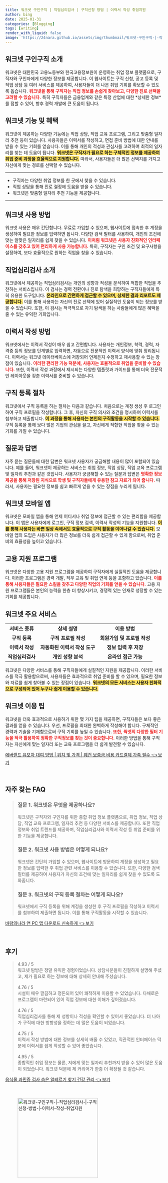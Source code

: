 ```yaml
---
title: 워크넷 구인구직 | 직업심리검사 | 구직신청 방법 | 이력서 작성 취업지원
author: bing
date: 2025-01-31
categories: [Blogging]
tags: [writing]
render_with_liquid: false
image: 'https://24nara.github.io/assets/img/thumbnail/워크넷-구인구직-|-직업심리검사-|-구직신청-방법-|-이력서-작성-취업지원.webp'
---
```



<h2 id='워크넷_구인구직_소개'>워크넷 구인구직 소개</h2>

<p>워크넷은 대한민국 고용노동부와 한국고용정보원이 운영하는 취업 정보 플랫폼으로, 구직자와 구인자에게 다양한 정보를 제공합니다. 이 웹사이트는 구직 신청, 공고 등록 및 직업 상담 등 여러 서비스를 제공하여, 사용자들이 더 나은 취업 기회를 확보할 수 있도록 돕습니다. <b><span style="color: #ee2323;">워크넷을 통해 구직자는 직업 정보를 손쉽게 찾아보고, 다양한 진로 선택을 고려할 수 있습니다.</span></b> 특히 구직자들은 금융업계와 같은 특정 산업에 대한 *상세한 정보*를 접할 수 있어, 향후 경력 개발에 큰 도움이 됩니다.</p>

<h2 id='워크넷_기능_및_혜택'>워크넷 기능 및 혜택</h2>

<p>워크넷이 제공하는 다양한 기능에는 직업 상담, 직업 교육 프로그램, 그리고 맞춤형 일자리 추천 등이 있습니다. 사용자들은 이력서를 작성하고, 면접 준비 방법에 대한 안내를 받을 수 있는 기회를 얻습니다. 이를 통해 개인의 적성과 관심사를 고려하여 최적의 일자리를 찾는 데 도움이 됩니다. <b><span style="background-color: #ffe066;">워크넷은 구직자가 필요로 하는 구체적인 정보를 제공하여 취업 준비 과정을 효율적으로 지원합니다.</span></b> 따라서, 사용자들은 더 많은 선택지를 가지고 자신에게 맞는 경로를 선택할 수 있습니다.</p>

<hr />

<ul>
    <li>구직자는 다양한 취업 정보를 한 곳에서 찾을 수 있습니다.</li>
    <li>직업 상담을 통해 진로 결정에 도움을 받을 수 있습니다.</li>
    <li>워크넷은 맞춤형 일자리 추천 기능을 제공합니다.</li>
</ul>

<hr />

<h2 id='워크넷_사용방법'>워크넷 사용 방법</h2>

<p>워크넷 사용은 매우 간단합니다. 무료로 가입할 수 있으며, 웹사이트에 접속한 후 계정을 생성하여 필요한 정보를 입력하면 됩니다. 다양한 검색 필터를 사용하여, 개인의 조건에 맞는 알맞은 일자리를 쉽게 찾을 수 있습니다. <b><span style="color: #ee2323;">이처럼 워크넷은 사용자 친화적인 인터페이스를 갖추고 있어 편리하게 사용 가능합니다.</span></b> 특히, 구직자는 구인 조건 및 요구사항을 설정하여, 보다 효율적으로 원하는 직업을 찾을 수 있습니다.</p>

<h2 id='직업심리검사_소개'>직업심리검사 소개</h2>

<p>워크넷에서 제공하는 직업심리검사는 개인의 성향과 적성을 분석하여 적합한 직업을 추천하는 서비스입니다. 이 검사는 경력 전환이나 진로 탐색을 희망하는 구직자들에게 특히 유용한 도구입니다. <b><span style="background-color: #ffe066;">온라인으로 간편하게 접근할 수 있으며, 상세한 결과 리포트도 제공합니다.</span></b> 이를 통해 사용자는 자신의 진로 선택에 있어 실질적인 도움이 되는 정보를 받을 수 있습니다. 또한, 이 검사는 적극적으로 자기 탐색을 하는 사람들에게 많은 혜택을 줄 수 있는 유익한 기회입니다.</p>

<h2 id='이력서_작성_방법'>이력서 작성 방법</h2>

<p>워크넷에서는 이력서 작성이 매우 쉽고 간편합니다. 사용자는 개인정보, 학력, 경력, 자격증 등의 정보를 단계별로 입력하면, 자동으로 전문적인 이력서 양식에 맞춰 정리됩니다. 이력서는 워크넷 데이터베이스에 저장되어 언제든지 수정하고 재사용할 수 있는 장점이 있습니다. <b><span style="color: #ee2323;">이러한 편리한 기능 덕분에, 사용자는 효율적으로 취업을 준비할 수 있습니다.</span></b> 또한, 이력서 작성 과정에서 제시되는 다양한 템플릿과 가이드를 통해 더욱 전문적인 레이아웃을 갖춘 이력서를 준비할 수 있습니다.</p>

<h2 id='구직등록_절차'>구직 등록 절차</h2>

<p>워크넷에서 구직 등록을 하는 절차는 다음과 같습니다. 처음으로는 계정 생성 후 로그인하여 구직 프로필을 작성합니다. 그 후, 자신의 구직 의사와 조건을 명시하여 이력서를 첨부하고 제출합니다. <b><span style="background-color: #ffe066;">이 과정을 통해 사용자는 본인의 구직활동을 시작할 수 있습니다.</span></b> 구직 등록을 통해 보다 많은 기업의 관심을 끌고, 자신에게 적합한 직업을 찾을 수 있는 기회를 가질 수 있습니다.</p>

<h2 id='질문과_답변'>질문과 답변</h2>

<p>자주 묻는 질문들에 대한 답변은 워크넷 사용자가 궁금해할 내용이 많이 포함되어 있습니다. 예를 들어, 워크넷이 제공하는 서비스는 취업 정보, 직업 상담, 직업 교육 프로그램 및 일자리 추천과 같은 것입니다. 사용자가 궁금해할 수 있는 질문과 답변은 <b><span style="color: #ee2323;">명확한 정보 제공을 통해 저장된 지식으로 학생 및 구직자들에게 유용한 참고 자료가 되어 줍니다.</span></b> 따라서, 사용자는 필요한 정보를 쉽고 빠르게 얻을 수 있는 장점을 누리게 됩니다.</p>

<h2 id='워크넷_모바일_앱'>워크넷 모바일 앱</h2>

<p>워크넷은 모바일 앱을 통해 언제 어디서나 취업 정보에 접근할 수 있는 편리함을 제공합니다. 이 앱은 사용자에게 로그인, 구직 정보 검색, 이력서 작성의 기능을 지원합니다. <b><span style="background-color: #ffe066;">이를 통해 사용자는 바쁜 일상 속에서도 효율적으로 구직 활동을 이어나갈 수 있습니다.</span></b> 모바일 앱의 도입은 사용자가 더 많은 정보를 더욱 쉽게 접근할 수 있게 함으로써, 취업 준비의 효율성을 높이고 있습니다.</p>

<h2 id='고용_지원_프로그램'>고용 지원 프로그램</h2>

<p>워크넷은 다양한 고용 지원 프로그램을 제공하여 구직자에게 실질적인 도움을 제공합니다. 이러한 프로그램은 경력 개발, 직무 교육 및 취업 연계 등을 포함하고 있습니다. <b><span style="color: #ee2323;">이를 통해 사용자들은 필요한 스킬을 갖추고 다양한 직업의 기회를 얻을 수 있습니다.</span></b> 고용 지원 프로그램들은 본인의 능력을 한층 더 향상시키고, 경쟁력 있는 인재로 성장할 수 있는 기회를 제공합니다.</p>

<h2 id='워크넷_주요_서비스'>워크넷 주요 서비스</h2>

<table>
    <tr>
        <td style="text-align: center; height: 17px;"><b>서비스 종류</b></td>
        <td style="text-align: center; height: 17px;"><b>상세 설명</b></td>
        <td style="text-align: center; height: 17px;"><b>이용 방법</b></td>
    </tr>
    <tr>
        <td style="text-align: center; height: 17px;"><b>구직 등록</b></td>
        <td style="text-align: center; height: 17px;"><b>구직 프로필 작성</b></td>
        <td style="text-align: center; height: 17px;"><b>회원가입 및 프로필 작성</b></td>
    </tr>
    <tr>
        <td style="text-align: center; height: 17px;"><b>이력서 작성</b></td>
        <td style="text-align: center; height: 17px;"><b>자동화된 이력서 작성 도구</b></td>
        <td style="text-align: center; height: 17px;"><b>정보 입력 후 저장</b></td>
    </tr>
    <tr>
        <td style="text-align: center; height: 17px;"><b>직업심리검사</b></td>
        <td style="text-align: center; height: 17px;"><b>개인 성향 분석</b></td>
        <td style="text-align: center; height: 17px;"><b>온라인 접근 가능</b></td>
    </tr>
</table>

<p>워크넷은 다양한 서비스를 통해 구직자들에게 실질적인 지원을 제공합니다. 이러한 서비스를 적극 활용함으로써, 사용자들은 효과적으로 취업 준비를 할 수 있으며, 필요한 정보와 자료를 쉽게 찾아볼 수 있는 장점이 있습니다. <b><span style="background-color: #ffe066;">워크넷의 모든 서비스는 사용자 친화적으로 구성되어 있어 누구나 쉽게 이용할 수 있습니다.</span></b></p>

<h2 id='워크넷_이용_팁'>워크넷 이용 팁</h2>

<p>워크넷을 더욱 효과적으로 사용하기 위한 몇 가지 팁을 제공하면, 구직자들은 보다 좋은 결과를 얻을 수 있습니다. 우선, 프로필을 최대한 완벽하게 작성해야 합니다. 구체적인 경력과 기술을 기재함으로써 구직 기회를 높일 수 있습니다. <b><span style="color: #ee2323;">또한, 웍넷의 다양한 필터 기능을 적극 활용하여 정확한 구직정보를 찾는 것이 중요합니다.</span></b> 이러한 방법을 통해 구직자는 자신에게 맞는 일자리 또는 교육 프로그램을 더 쉽게 발견할 수 있습니다.</p>


<p><a class="click-button" title="에버랜드 유모차 대여 방법 | 위치 및 가격 | 웨건 보증금 비용 카드결제 가족 필수" href="https://24nara.github.io/posts/%EC%97%90%EB%B2%84%EB%9E%9C%EB%93%9C-%EC%9C%A0%EB%AA%A8%EC%B0%A8-%EB%8C%80%EC%97%AC-%EB%B0%A9%EB%B2%95-%EC%9C%84%EC%B9%98-%EB%B0%8F-%EA%B0%80%EA%B2%A9-%EC%9B%A8%EA%B1%B4-%EB%B3%B4%EC%A6%9D%EA%B8%88-%EB%B9%84%EC%9A%A9-%EC%B9%B4%EB%93%9C%EA%B2%B0%EC%A0%9C-%EA%B0%80%EC%A1%B1-%ED%95%84%EC%88%98/" rel="dofollow">에버랜드 유모차 대여 방법 | 위치 및 가격 | 웨건 보증금 비용 카드결제 가족 필수 👈 보기</a></p><br>
<h2 id='자주_찾는_FAQ'>자주 찾는 FAQ</h2>
<div itemscope="" itemtype="https://schema.org/FAQPage"> 
<blockquote> 
<div itemscope="" itemprop="mainEntity" itemtype="https://schema.org/Question"> 
<h3 itemprop="name">질문 1. 워크넷은 무엇을 제공하나요?</h3> 
<div itemscope="" itemprop="acceptedAnswer" itemtype="https://schema.org/Answer"> 
<span itemprop="text"> 
<p>워크넷은 구직자와 구인자를 위한 종합 취업 정보 플랫폼으로, 취업 정보, 직업 상담, 직업 교육 프로그램, 일자리 추천 등 다양한 서비스를 제공합니다. 또한 직업 정보와 취업 트렌드를 제공하며, 직업심리검사와 이력서 작성 등 취업 준비를 위한 기능을 제공합니다.</p> 
</span> 
</div> 
</div> 

<div itemscope="" itemprop="mainEntity" itemtype="https://schema.org/Question"> 
<h3 itemprop="name">질문 2. 워크넷 사용 방법은 어떻게 되나요?</h3> 
<div itemscope="" itemprop="acceptedAnswer" itemtype="https://schema.org/Answer"> 
<span itemprop="text"> 
<p>워크넷은 간단히 가입할 수 있으며, 웹사이트에 방문하여 계정을 생성하고 필요한 정보를 입력한 후 취업 관련 서비스를 이용할 수 있습니다. 또한, 다양한 검색 필터를 제공하여 사용자가 자신의 조건에 맞는 일자리를 쉽게 찾을 수 있도록 도와줍니다.</p> 
</span> 
</div> 
</div> 

<div itemscope="" itemprop="mainEntity" itemtype="https://schema.org/Question"> 
<h3 itemprop="name">질문 3. 워크넷의 구직 등록 절차는 어떻게 되나요?</h3> 
<div itemscope="" itemprop="acceptedAnswer" itemtype="https://schema.org/Answer"> 
<span itemprop="text"> 
<p>워크넷에서 구직 등록을 위해 계정을 생성한 후 구직 프로필을 작성하고 이력서를 첨부하여 제출하면 됩니다. 이를 통해 구직활동을 시작할 수 있습니다.</p> 
</span> 
</div> 
</div> 
</blockquote> 
</div>
<p><a class="click-button" title="바람의나라 연 PC 앱 다운로드 신속하게" href="https://24nara.github.io/posts/%EB%B0%94%EB%9E%8C%EC%9D%98%EB%82%98%EB%9D%BC-%EC%97%B0-PC-%EC%95%B1-%EB%8B%A4%EC%9A%B4%EB%A1%9C%EB%93%9C-%EC%8B%A0%EC%86%8D%ED%95%98%EA%B2%8C/" rel="dofollow">바람의나라 연 PC 앱 다운로드 신속하게 👈 보기</a></p><br>
<h2 id='후기'>후기</h2>
<div itemscope itemtype="https://schema.org/Product">
  <blockquote>
  <div itemprop="review" itemscope itemtype="https://schema.org/Review">
      <div itemprop="reviewRating" itemscope itemtype="https://schema.org/Rating"> <span itemprop="ratingValue">4.93</span> / <span itemprop="bestRating">5</span> </div>
      <span itemprop="reviewBody">워크넷 탐방은 정말 유익한 경험이었습니다. 상담사분들이 친절하게 설명해 주셨고, 제가 필요로 하는 정보에 대해 상세히 안내해 주셨습니다.</span>
  </div>
  <br>
  <div itemprop="review" itemscope itemtype="https://schema.org/Review">
      <div itemprop="reviewRating" itemscope itemtype="https://schema.org/Rating"> <span itemprop="ratingValue">4.76</span> / <span itemprop="bestRating">5</span> </div>
      <span itemprop="reviewBody">시설이 매우 깔끔하고 정돈되어 있어 쾌적하게 이용할 수 있었습니다. 다채로운 프로그램이 마련되어 있어 직업 정보에 대한 이해가 깊어졌습니다.</span>
  </div>
  <br>
  <div itemprop="review" itemscope itemtype="https://schema.org/Review">
      <div itemprop="reviewRating" itemscope itemtype="https://schema.org/Rating"> <span itemprop="ratingValue">4.76</span> / <span itemprop="bestRating">5</span> </div>
      <span itemprop="reviewBody">직업심리검사를 통해 제 성향이나 적성을 확인할 수 있어서 좋았습니다. 더 나아가 구직에 대한 방향성을 정하는 데 많은 도움이 되었습니다.</span>
  </div>
  <br>
  <div itemprop="review" itemscope itemtype="https://schema.org/Review">
      <div itemprop="reviewRating" itemscope itemtype="https://schema.org/Rating"> <span itemprop="ratingValue">4.75</span> / <span itemprop="bestRating">5</span> </div>
      <span itemprop="reviewBody">이력서 작성 방법에 대한 정보를 상세히 배울 수 있었고, 직관적인 인터페이스 덕분에 이력서를 쉽게 작성할 수 있어 좋았습니다.</span>
  </div>
  <br>
  <div itemprop="review" itemscope itemtype="https://schema.org/Review">
      <div itemprop="reviewRating" itemscope itemtype="https://schema.org/Rating"> <span itemprop="ratingValue">4.95</span> / <span itemprop="bestRating">5</span> </div>
      <span itemprop="reviewBody">종합적인 취업 정보는 물론, 저에게 맞는 일자리 추천까지 받을 수 있어 많은 도움이 되었습니다. 워크넷 덕분에 제 커리어가 한층 더 확장될 것 같습니다.</span>
  </div>
  </blockquote>
</div>
<p><a class="click-button" title="음식물 과민증 검사 숨은 알레르기 찾기 건강 관리" href="https://24nara.github.io/posts/%EC%9D%8C%EC%8B%9D%EB%AC%BC-%EA%B3%BC%EB%AF%BC%EC%A6%9D-%EA%B2%80%EC%82%AC-%EC%88%A8%EC%9D%80-%EC%95%8C%EB%A0%88%EB%A5%B4%EA%B8%B0-%EC%B0%BE%EA%B8%B0-%EA%B1%B4%EA%B0%95-%EA%B4%80%EB%A6%AC/" rel="dofollow">음식물 과민증 검사 숨은 알레르기 찾기 건강 관리 👈 보기</a></p><br>
<figure class="image"><img src="https://24nara.github.io/assets/img/thumbnail/워크넷-구인구직-|-직업심리검사-|-구직신청-방법-|-이력서-작성-취업지원.webp" alt="워크넷-구인구직-|-직업심리검사-|-구직신청-방법-|-이력서-작성-취업지원" width="256" height="256"></figure>